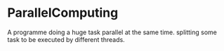 # ParallelComputing
A programme doing a huge task parallel at the same time. splitting some task to be executed by different threads.
